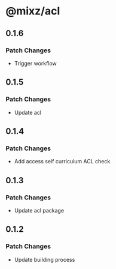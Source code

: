 # @mixz/acl

## 0.1.6

### Patch Changes

- Trigger workflow

## 0.1.5

### Patch Changes

- Update acl

## 0.1.4

### Patch Changes

- Add access self curriculum ACL check

## 0.1.3

### Patch Changes

- Update acl package

## 0.1.2

### Patch Changes

- Update building process
